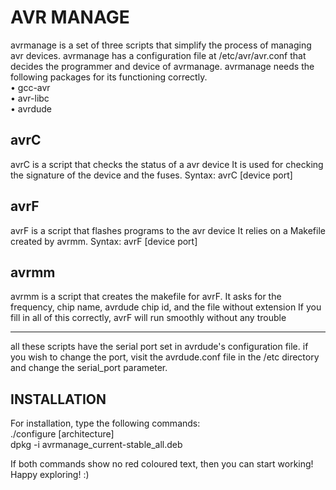 AVR MANAGE
===============================================
avrmanage is a set of three scripts that simplify the process of managing avr devices.
avrmanage has a configuration file at /etc/avr/avr.conf that decides the programmer and device of avrmanage.
avrmanage needs the following packages for its functioning correctly.<br />
• gcc-avr <br />
• avr-libc <br />
• avrdude <br />

avrC
-----------------------------------------------
avrC is a script that checks the status of a avr device
It is used for checking the signature of the device and the fuses.
Syntax: avrC [device port]

avrF
-----------------------------------------------
avrF is a script that flashes programs to the avr device
It relies on a Makefile created by avrmm.
Syntax: avrF [device port]

avrmm
------------------------------------------------
avrmm is a script that creates the makefile for avrF.
It asks for the frequency, chip name, avrdude chip id, and the file without extension
If you fill in all of this correctly, avrF will run smoothly without any trouble

--------------------------------------------------------------------------------
all these scripts have the serial port set in avrdude's configuration file.
if you wish to change the port, visit the avrdude.conf file in the /etc directory and change the serial_port parameter.

INSTALLATION
---------------------------------------------------------------------------------
For installation, type the following commands:<br />
./configure [architecture] <br />
dpkg -i avrmanage_current-stable_all.deb <br />

If both commands show no red coloured text, then you can start working!<br />
Happy exploring! :)
